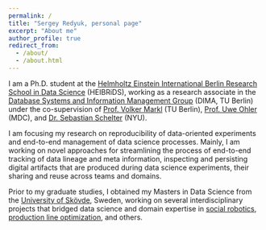```yaml
---
permalink: /
title: "Sergey Redyuk, personal page"
excerpt: "About me"
author_profile: true
redirect_from: 
  - /about/
  - /about.html
---
```


I am a Ph.D. student at the [Helmholtz Einstein International Berlin Research School in Data Science](https://www.digital-future.berlin/en/research/heibrids/) (HEIBRiDS), working as a research associate in the [Database Systems and Information Management Group](https://www.dima.tu-berlin.de) (DIMA, TU Berlin) under the co-supervision of [Prof. Volker Markl](https://www.dima.tu-berlin.de/menue/team/volker_markl/) (TU Berlin), [Prof. Uwe Ohler](https://ohlerlab.mdc-berlin.de/profiles/uohler/) (MDC), and [Dr. Sebastian Schelter](https://ssc.io/) (NYU). 

I am focusing my research on reproducibility of data-oriented experiments and end-to-end management of data science processes. Mainly, I am working on novel approaches for streamlining the process of end-to-end tracking of data lineage and meta information, inspecting and persisting digital artifacts that are produced during data science experiments, their sharing and reuse across teams and domains.

Prior to my graduate studies, I obtained my Masters in Data Science from the [University of Skövde](http://his.se/en/Prospective-student/education/Masters-Studies/Data-Science-Masters-programme-120-ECTS/Student-Interview/), Sweden, working on several interdisciplinary projects that bridged data science and domain expertise in [social robotics](https://www.dream2020.eu/), [production line optimization](https://www.his.se/en/Research/informatics/Skovde-Artificial-Intelligence-Lab/Utvalda-projekt/DataFlow/), and others.
